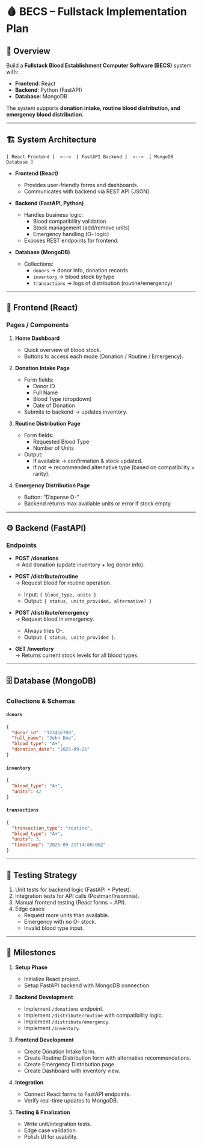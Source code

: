 # 🩸 BECS – Fullstack Implementation Plan

## 📖 Overview
Build a **Fullstack Blood Establishment Computer Software (BECS)** system with:
- **Frontend**: React  
- **Backend**: Python (FastAPI)  
- **Database**: MongoDB  

The system supports **donation intake, routine blood distribution, and emergency blood distribution**.

---

## 🏗️ System Architecture
```
[ React Frontend ]  <-->  [ FastAPI Backend ]  <-->  [ MongoDB Database ]
```

- **Frontend (React)**  
  - Provides user-friendly forms and dashboards.  
  - Communicates with backend via REST API (JSON).  

- **Backend (FastAPI, Python)**  
  - Handles business logic:
    - Blood compatibility validation  
    - Stock management (add/remove units)  
    - Emergency handling (O- logic)  
  - Exposes REST endpoints for frontend.  

- **Database (MongoDB)**  
  - Collections:  
    - `donors` → donor info, donation records  
    - `inventory` → blood stock by type  
    - `transactions` → logs of distribution (routine/emergency)  

---

## 🎨 Frontend (React)

### Pages / Components
1. **Home Dashboard**
   - Quick overview of blood stock.  
   - Buttons to access each mode (Donation / Routine / Emergency).  

2. **Donation Intake Page**
   - Form fields:  
     - Donor ID  
     - Full Name  
     - Blood Type (dropdown)  
     - Date of Donation  
   - Submits to backend → updates inventory.  

3. **Routine Distribution Page**
   - Form fields:  
     - Requested Blood Type  
     - Number of Units  
   - Output:  
     - If available → confirmation & stock updated.  
     - If not → recommended alternative type (based on compatibility + rarity).  

4. **Emergency Distribution Page**
   - Button: “Dispense O-”  
   - Backend returns max available units or error if stock empty.  

---

## ⚙️ Backend (FastAPI)

### Endpoints
- **POST /donations**  
  → Add donation (update inventory + log donor info).  

- **POST /distribute/routine**  
  → Request blood for routine operation.  
  - Input: `{ blood_type, units }`  
  - Output: `{ status, units_provided, alternative? }`  

- **POST /distribute/emergency**  
  → Request blood in emergency.  
  - Always tries O-.  
  - Output: `{ status, units_provided }`.  

- **GET /inventory**  
  → Returns current stock levels for all blood types.  

---

## 🗄️ Database (MongoDB)

### Collections & Schemas

#### `donors`
```json
{
  "donor_id": "123456789",
  "full_name": "John Doe",
  "blood_type": "A+",
  "donation_date": "2025-09-21"
}
```

#### `inventory`
```json
{
  "blood_type": "A+",
  "units": 42
}
```

#### `transactions`
```json
{
  "transaction_type": "routine",
  "blood_type": "A+",
  "units": 3,
  "timestamp": "2025-09-21T14:00:00Z"
}
```

---

## 🧪 Testing Strategy
1. Unit tests for backend logic (FastAPI + Pytest).  
2. Integration tests for API calls (Postman/Insomnia).  
3. Manual frontend testing (React forms + API).  
4. Edge cases:  
   - Request more units than available.  
   - Emergency with no O- stock.  
   - Invalid blood type input.  

---

## 🚀 Milestones
1. **Setup Phase**
   - Initialize React project.  
   - Setup FastAPI backend with MongoDB connection.  

2. **Backend Development**
   - Implement `/donations` endpoint.  
   - Implement `/distribute/routine` with compatibility logic.  
   - Implement `/distribute/emergency`.  
   - Implement `/inventory`.  

3. **Frontend Development**
   - Create Donation Intake form.  
   - Create Routine Distribution form with alternative recommendations.  
   - Create Emergency Distribution page.  
   - Create Dashboard with inventory view.  

4. **Integration**
   - Connect React forms to FastAPI endpoints.  
   - Verify real-time updates to MongoDB.  

5. **Testing & Finalization**
   - Write unit/integration tests.  
   - Edge case validation.  
   - Polish UI for usability.  

